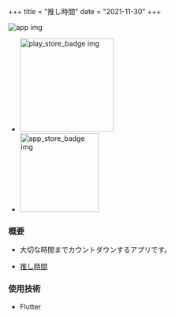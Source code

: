 +++
title = "推し時間"
date = "2021-11-30"
+++

<img class="app_icon" src="/images/oshi_countdown_icon.png" alt="app img" />

<ul class="store-area">
  <li class="store-area-li">
    <a
      href="https://play.google.com/store/apps/details?id=com.joinc.oshi_countdown"
    >
      <img
        class="store_badge"
        alt="play_store_badge img"
        src="/images/google-play-badge.png"
        width="190"
      />
    </a>
  </li>

  <li class="store-area-li">
    <img
      class="store_badge"
      src="/images/app-store-badge.svg"
      alt="app_store_badge img"
      width="160"
    />
  </li>
</ul>

### 概要

- 大切な時間までカウントダウンするアプリです。

- [推し時間](https://play.google.com/store/apps/details?id=com.joinc.oshi_countdown)



### 使用技術

- Flutter
